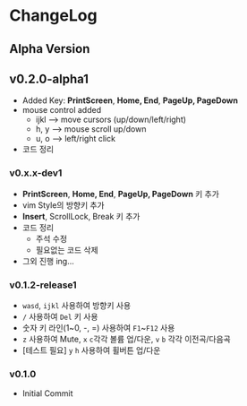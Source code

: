# ChangeLog

## Alpha Version

## v0.2.0-alpha1

- Added Key: **PrintScreen**, **Home, End**, **PageUp, PageDown**
- mouse control added
  - ijkl --> move cursors (up/down/left/right)
  - h, y --> mouse scroll up/down
  - u, o --> left/right click
- 코드 정리

### v0.x.x-dev1

- **PrintScreen**, **Home, End**, **PageUp, PageDown** 키 추가
- vim Style의 방향키 추가
- **Insert**, ScrollLock, Break 키 추가
- 코드 정리
  - 주석 수정
  - 필요없는 코드 삭제
- 그외 진행 ing...

### v0.1.2-release1

- `wasd`, `ijkl` 사용하여 방향키 사용
- `/` 사용하여 `Del` 키 사용
- 숫자 키 라인(1~0, -, =) 사용하여 `F1`~`F12` 사용
- `z` 사용하여 Mute, `x` `c`각각 볼륨 업/다운, `v` `b` 각각 이전곡/다음곡
- [테스트 필요] `y` `h` 사용하여 휠버튼 업/다운

### v0.1.0

- Initial Commit

